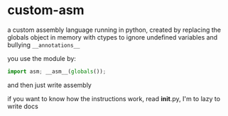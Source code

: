 # custom-asm

a custom assembly language running in python, created by replacing the globals object in memory with ctypes to ignore undefined variables and bullying  `__annotations__`


you use the module by:
```py
import asm; __asm__(globals());
```

and then just write assembly

if you want to know how the instructions work, read __init__.py, I'm to lazy to write docs
